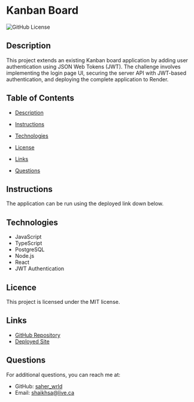 # Kanban Board
![GitHub License](https://img.shields.io/badge/License-MIT-blue.svg)


## Description

This project extends an existing Kanban board application by adding user authentication using JSON Web Tokens (JWT). The challenge involves implementing the login page UI, securing the server API with JWT-based authentication, and deploying the complete application to Render.


## Table of Contents

* [Description](#description)

* [Instructions](#instructions)

* [Technologies](#technologies)

* [License](#license)

* [Links](#links)

* [Questions](#questions)


## Instructions

The application can be run using the deployed link down below. 


## Technologies
* JavaScript
* TypeScript
* PostgreSQL
* Node.js
* React
* JWT Authentication

## Licence 

This project is licensed under the MIT license.


## Links

* [GitHub Repository](https://github.com/saher-wrld/Kanban-Board)
* [Deployed Site](https://candidate-search-1-xq4k.onrender.com)


## Questions

For additional questions, you can reach me at:
- GitHub: [saher_wrld](https://github.com/saher-wrld)
- Email: [shaikhsa@live.ca](mailto:shaikhsa@live.ca)
